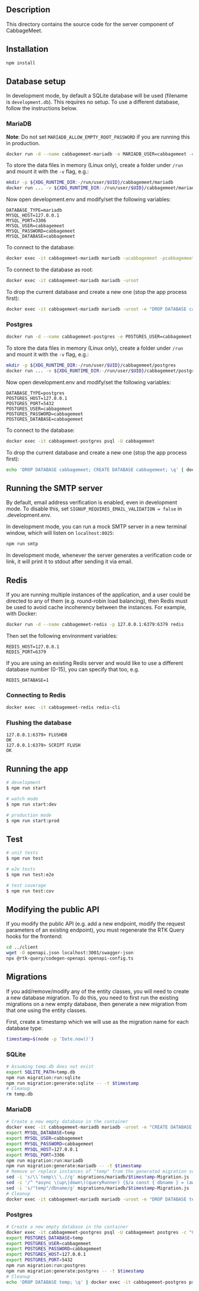 ## Description
This directory contains the source code for the server component of CabbageMeet.

## Installation
```bash
npm install
```

## Database setup
In development mode, by default a SQLite database will be used (filename is `development.db`).
This requires no setup. To use a different database, follow the instructions below.

### MariaDB
**Note**: Do not set `MARIADB_ALLOW_EMPTY_ROOT_PASSWORD` if you are running this in production.
```bash
docker run -d --name cabbagemeet-mariadb -e MARIADB_USER=cabbagemeet -e MARIADB_PASSWORD=cabbagemeet -e MARIADB_DATABASE=cabbagemeet -e MARIADB_ALLOW_EMPTY_ROOT_PASSWORD=yes -p 127.0.0.1:3306:3306 mariadb
```

To store the data files in memory (Linux only), create a folder under `/run`
and mount it with the `-v` flag, e.g.:
```bash
mkdir -p ${XDG_RUNTIME_DIR:-/run/user/$UID}/cabbagemeet/mariadb
docker run ... -v ${XDG_RUNTIME_DIR:-/run/user/$UID}/cabbagemeet/mariadb:/var/lib/mysql:z mariadb
```

Now open development.env and modify/set the following variables:
```
DATABASE_TYPE=mariadb
MYSQL_HOST=127.0.0.1
MYSQL_PORT=3306
MYSQL_USER=cabbagemeet
MYSQL_PASSWORD=cabbagemeet
MYSQL_DATABASE=cabbagemeet
```

To connect to the database:
```bash
docker exec -it cabbagemeet-mariadb mariadb -ucabbagemeet -pcabbagemeet cabbagemeet
```

To connect to the database as root:
```bash
docker exec -it cabbagemeet-mariadb mariadb -uroot
```

To drop the current database and create a new one (stop the app process first):
```bash
docker exec -it cabbagemeet-mariadb mariadb -uroot -e "DROP DATABASE cabbagemeet; CREATE DATABASE cabbagemeet; GRANT ALL PRIVILEGES ON cabbagemeet.* TO cabbagemeet;"
```

### Postgres
```bash
docker run -d --name cabbagemeet-postgres -e POSTGRES_USER=cabbagemeet -e POSTGRES_PASSWORD=cabbagemeet -p 127.0.0.1:5432:5432 postgres
```

To store the data files in memory (Linux only), create a folder under `/run`
and mount it with the `-v` flag, e.g.:
```bash
mkdir -p ${XDG_RUNTIME_DIR:-/run/user/$UID}/cabbagemeet/postgres
docker run ... -v ${XDG_RUNTIME_DIR:-/run/user/$UID}/cabbagemeet/postgres:/var/lib/postgresql/data:z postgres
```

Now open development.env and modify/set the following variables:
```
DATABASE_TYPE=postgres
POSTGRES_HOST=127.0.0.1
POSTGRES_PORT=5432
POSTGRES_USER=cabbagemeet
POSTGRES_PASSWORD=cabbagemeet
POSTGRES_DATABASE=cabbagemeet
```

To connect to the database:
```bash
docker exec -it cabbagemeet-postgres psql -U cabbagemeet
```

To drop the current database and create a new one (stop the app process first):
```bash
echo 'DROP DATABASE cabbagemeet; CREATE DATABASE cabbagemeet; \q' | docker exec -it cabbagemeet-postgres psql -U cabbagemeet postgres
```

## Running the SMTP server
By default, email address verification is enabled, even in development mode.
To disable this, set `SIGNUP_REQUIRES_EMAIL_VALIDATION = false` in .development.env.

In development mode, you can run a mock SMTP server in a new terminal window, which
will listen on `localhost:8025`:
```bash
npm run smtp
```

In development mode, whenever the server generates a verification code or link,
it will print it to stdout after sending it via email.

## Redis
If you are running multiple instances of the application, and a user could be directed
to any of them (e.g. round-robin load balancing), then Redis must be used to avoid cache
incoherency between the instances. For example, with Docker:
```bash
docker run -d --name cabbagemeet-redis -p 127.0.0.1:6379:6379 redis
```

Then set the following environment variables:
```
REDIS_HOST=127.0.0.1
REDIS_PORT=6379
```

If you are using an existing Redis server and would like to use a different
database number (0-15), you can specify that too, e.g.
```
REDIS_DATABASE=1
```

### Connecting to Redis
```bash
docker exec -it cabbagemeet-redis redis-cli
```

### Flushing the database
```
127.0.0.1:6379> FLUSHDB
OK
127.0.0.1:6379> SCRIPT FLUSH
OK
```

## Running the app
```bash
# development
$ npm run start

# watch mode
$ npm run start:dev

# production mode
$ npm run start:prod
```

## Test
```bash
# unit tests
$ npm run test

# e2e tests
$ npm run test:e2e

# test coverage
$ npm run test:cov
```

## Modifying the public API
If you modify the public API (e.g. add a new endpoint, modify the request
parameters of an existing endpoint), you must regenerate the RTK Query hooks
for the frontend:
```bash
cd ../client
wget -O openapi.json localhost:3001/swagger-json
npx @rtk-query/codegen-openapi openapi-config.ts
```

## Migrations
If you add/remove/modify any of the entity classes, you will need to create a new database migration.
To do this, you need to first run the existing migrations on a new empty database, then generate a new migration from that one using the entity classes.

First, create a timestamp which we will use as the migration name for each database type:
```bash
timestamp=$(node -p 'Date.now()')
```

### SQLite
```bash
# Assuming temp.db does not exist
export SQLITE_PATH=temp.db
npm run migration:run:sqlite
npm run migration:generate:sqlite -- -t $timestamp
# Cleanup
rm temp.db
```

### MariaDB
```bash
# Create a new empty database in the container
docker exec -it cabbagemeet-mariadb mariadb -uroot -e "CREATE DATABASE temp; GRANT ALL PRIVILEGES ON temp.* TO cabbagemeet;"
export MYSQL_DATABASE=temp
export MYSQL_USER=cabbagemeet
export MYSQL_PASSWORD=cabbagemeet
export MYSQL_HOST=127.0.0.1
export MYSQL_PORT=3306
npm run migration:run:mariadb
npm run migration:generate:mariadb -- -t $timestamp
# Remove or replace instances of "temp" from the generated migration script
sed -i 's/\\`temp\\`\.//g' migrations/mariadb/$timestamp-Migration.js
sed -i '/^ *async \(up\|down\)(queryRunner) {$/a const { dbname } = (await queryRunner.query("SELECT DATABASE() AS `dbname`"))[0];' migrations/mariadb/$timestamp-Migration.js
sed -i 's/"temp"/dbname/g' migrations/mariadb/$timestamp-Migration.js
# Cleanup
docker exec -it cabbagemeet-mariadb mariadb -uroot -e "DROP DATABASE temp"
```

### Postgres
```bash
# Create a new empty database in the container
docker exec -it cabbagemeet-postgres psql -U cabbagemeet postgres -c "CREATE DATABASE temp"
export POSTGRES_DATABASE=temp
export POSTGRES_USER=cabbagemeet
export POSTGRES_PASSWORD=cabbagemeet
export POSTGRES_HOST=127.0.0.1
export POSTGRES_PORT=5432
npm run migration:run:postgres
npm run migration:generate:postgres -- -t $timestamp
# Cleanup
echo 'DROP DATABASE temp; \q' | docker exec -it cabbagemeet-postgres psql -U cabbagemeet postgres
```
